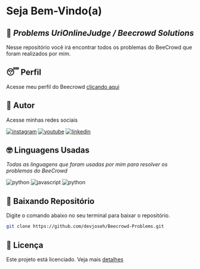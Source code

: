 # Seja Bem-Vindo(a)
## 🚀 _Problems UriOnlineJudge / Beecrowd Solutions_

Nesse repositório você irá encontrar todos os problemas do BeeCrowd que foram realizados por mim.

## 😴 Perfil

Acesse meu perfil do Beecrowd [clicando aqui](https://www.beecrowd.com.br/judge/pt/profile/809106)

## 🧒 Autor

Acesse minhas redes sociais

[![instagram](https://img.shields.io/badge/instagram-A425E4?style=for-the-badge&logo=instagram&logoColor=white)](https://www.instagram.com/dev_joseh/) [![youtube](https://img.shields.io/badge/youtube-red?style=for-the-badge&logo=youtube&logoColor=white)](https://www.youtube.com/channel/UCHxmaCQRQcJ1Y1fWDvGPktQ) [![linkedin](https://img.shields.io/badge/linkedin-0A66C2?style=for-the-badge&logo=linkedin&logoColor=white)](https://www.linkedin.com/in/josé-hernanes-b4b155249/) 


## 🤓 Linguagens Usadas 

*Todas as linguagens que foram usadas por mim para resolver os problemas do BeeCrowd*

![python](https://img.shields.io/badge/Python-3776AB?style=for-the-badge&logo=python&logoColor=white) ![javascript](https://img.shields.io/badge/JavaScript-F7DF1E?style=for-the-badge&logo=javascript&logoColor=black) ![python](https://img.shields.io/badge/Lua-2C2D72?style=for-the-badge&logo=lua&logoColor=white)

## 📌 Baixando Repositório

Digite o comando abaixo no seu terminal para baixar o repositório.

```bash
git clone https://github.com/devjoseh/Beecrowd-Problems.git
```
## 📝 Licença

Este projeto está licenciado. Veja mais [detalhes](https://github.com/devjoseh/Beecrowd-Problems/blob/main/LICENSE)
